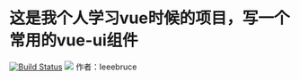 # 这是我个人学习vue时候的项目，写一个常用的vue-ui组件
[![Build Status](https://travis-ci.org/Ieeebruce/VUE-wheels.svg?branch=master)](https://travis-ci.org/Ieeebruce/VUE-wheels)
![](https://img.shields.io/npm/l/express.svg)
作者：Ieeebruce
